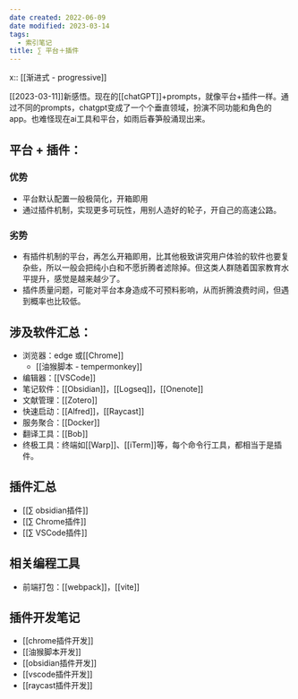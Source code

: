 ```yaml
---
date created: 2022-06-09
date modified: 2023-03-14
tags:
  - 索引笔记
title: ∑ 平台＋插件
---
```


x:: [[渐进式 - progressive]]

[[2023-03-11]]新感悟。现在的[[chatGPT]]+prompts，就像平台+插件一样。通过不同的prompts，chatgpt变成了一个个垂直领域，扮演不同功能和角色的app。也难怪现在ai工具和平台，如雨后春笋般涌现出来。

## 平台 + 插件：

### 优势

- 平台默认配置一般极简化，开箱即用
- 通过插件机制，实现更多可玩性，用别人造好的轮子，开自己的高速公路。

### 劣势

- 有插件机制的平台，再怎么开箱即用，比其他极致讲究用户体验的软件也要复杂些，所以一般会把纯小白和不愿折腾者滤除掉。但这类人群随着国家教育水平提升，感觉是越来越少了。
- 插件质量问题，可能对平台本身造成不可预料影响，从而折腾浪费时间，但遇到概率也比较低。

## 涉及软件汇总：

- 浏览器：edge 或[[Chrome]]
	- [[油猴脚本 - tempermonkey]]
- 编辑器：[[VSCode]]
- 笔记软件：[[Obsidian]]，[[Logseq]]，[[Onenote]]
- 文献管理：[[Zotero]]
- 快速启动：[[Alfred]]，[[Raycast]]
- 服务聚合：[[Docker]]
- 翻译工具：[[Bob]]
- 终极工具：终端如[[Warp]]、[[iTerm]]等，每个命令行工具，都相当于是插件。

## 插件汇总

- [[∑ obsidian插件]]
- [[∑ Chrome插件]]
- [[∑ VSCode插件]]

## 相关编程工具

- 前端打包：[[webpack]]，[[vite]]

## 插件开发笔记

- [[chrome插件开发]]
- [[油猴脚本开发]]
- [[obsidian插件开发]]
- [[vscode插件开发]]
- [[raycast插件开发]]

